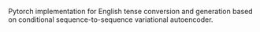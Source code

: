 Pytorch implementation for English tense conversion and generation based on conditional sequence-to-sequence variational autoencoder.
